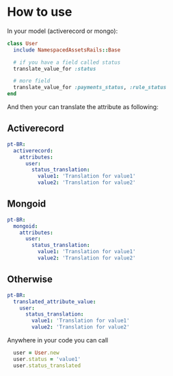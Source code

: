 # How to use
In your model (activerecord or mongo):

```ruby
class User
  include NamespacedAssetsRails::Base

  # if you have a field called status
  translate_value_for :status

  # more field
  translate_value_for :payments_status, :rule_status
end
```

And then your can translate the attribute as following:

## Activerecord
```yaml
pt-BR:
  activerecord:
    attributes:
      user:
        status_translation:
          value1: 'Translation for value1'
          value2: 'Translation for value2'
```

## Mongoid
```yaml
pt-BR:
  mongoid:
    attributes:
      user:
        status_translation:
          value1: 'Translation for value1'
          value2: 'Translation for value2'
```

## Otherwise
```yaml
pt-BR:
  translated_attribute_value:
    user:
      status_translation:
        value1: 'Translation for value1'
        value2: 'Translation for value2'
```

Anywhere in your code you can call
```ruby
  user = User.new
  user.status = 'value1'
  user.status_translated
```
